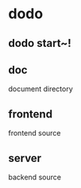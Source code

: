 # dodo

## dodo start~!


## doc

document directory


## frontend

frontend source


## server

backend source
